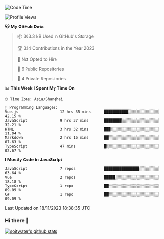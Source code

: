 <!--START_SECTION:waka-->
![Code Time](http://img.shields.io/badge/Code%20Time-2%2C803%20hrs%207%20mins-blue)

![Profile Views](http://img.shields.io/badge/Profile%20Views-0-blue)

**🐱 My GitHub Data** 

> 📦 303.3 kB Used in GitHub's Storage 
 > 
> 🏆 324 Contributions in the Year 2023
 > 
> 🚫 Not Opted to Hire
 > 
> 📜 6 Public Repositories 
 > 
> 🔑 4 Private Repositories 
 > 
📊 **This Week I Spent My Time On** 

```text
🕑︎ Time Zone: Asia/Shanghai

💬 Programming Languages: 
Vue.js                   12 hrs 35 mins      ███████████░░░░░░░░░░░░░░   42.15 % 
JavaScript               9 hrs 37 mins       ████████░░░░░░░░░░░░░░░░░   32.21 % 
HTML                     3 hrs 32 mins       ███░░░░░░░░░░░░░░░░░░░░░░   11.84 % 
Markdown                 2 hrs 16 mins       ██░░░░░░░░░░░░░░░░░░░░░░░   07.63 % 
TypeScript               47 mins             █░░░░░░░░░░░░░░░░░░░░░░░░   02.67 % 
```

**I Mostly Code in JavaScript** 

```text
JavaScript               7 repos             ████████████████░░░░░░░░░   63.64 % 
Vue                      2 repos             █████░░░░░░░░░░░░░░░░░░░░   18.18 % 
TypeScript               1 repo              ██░░░░░░░░░░░░░░░░░░░░░░░   09.09 % 
C#                       1 repo              ██░░░░░░░░░░░░░░░░░░░░░░░   09.09 % 
```




 Last Updated on 18/11/2023 18:38:35 UTC
<!--END_SECTION:waka-->

### Hi there 👋
[![soitwater's github stats](https://github-readme-stats.vercel.app/api?username=soitwater)](https://github.com/soitwater/github-readme-stats)
